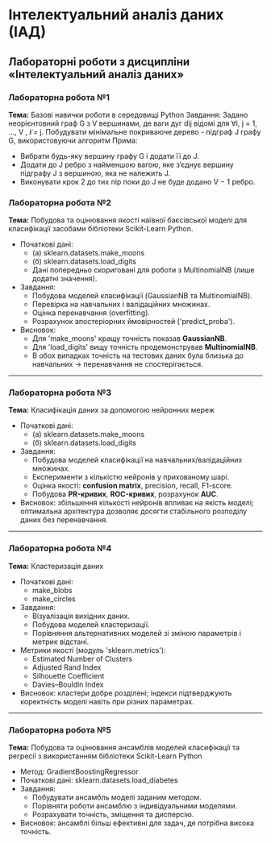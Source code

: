 # Інтелектуальний аналіз даних (ІАД)  
Лабораторні роботи з дисципліни **«Інтелектуальний аналіз даних»** 
---
### Лабораторна робота №1
**Тема:** Базові навички роботи в середовищi Python
Завдання: Задано неорiєнтовний граф G з V вершинами, де ваги дуг dij вiдомi для ∀i, j = 1, ..., V , i ̸= j. Побудувати мiнiмальне покриваюче дерево - пiдграф J графу G, використовуючи алгоритм Прима:
- Вибрати будь-яку вершину графу G i додати її до J.
- Додати до J ребро з найменшою вагою, яке з’єднує вершину пiдграфу J з вершиною, яка не належить J.
- Виконувати крок 2 до тих пiр поки до J не буде додано V − 1 ребро.

### Лабораторна робота №2  
**Тема:** Побудова та оцiнювання якостi наївної баєсiвської моделi для класифiкацiї засобами бiблiотеки Scikit-Learn Python.
- Початковi данi:
  - (а) sklearn.datasets.make_moons
  - (б) sklearn.datasets.load_digits
  - Дані попередньо скориговані для роботи з MultinomialNB (лише додатні значення).  
- Завдання:
  - Побудова моделей класифікації (GaussianNB та MultinomialNB).  
  - Перевірка на навчальних і валідаційних множинах.  
  - Оцінка перенавчання (overfitting).  
  - Розрахунок апостеріорних ймовірностей ('predict_proba').  
- Висновок:  
  - Для 'make_moons' кращу точність показав **GaussianNB**.  
  - Для 'load_digits' вищу точність продемонстрував **MultinomialNB**.  
  - В обох випадках точність на тестових даних була близька до навчальних → перенавчання не спостерігається.  
---

### Лабораторна робота №3  
**Тема:** Класифікація даних за допомогою нейронних мереж  
- Початковi данi:
  - (а) sklearn.datasets.make_moons
  - (б) sklearn.datasets.load_digits
- Завдання:
  - Побудова моделей класифікації на навчальних/валідаційних множинах.  
  - Експерименти з кількістю нейронів у прихованому шарі.  
  - Оцінка якості: **confusion matrix**, precision, recall, F1-score.  
  - Побудова **PR-кривих**, **ROC-кривих**, розрахунок **AUC**.  
- Висновок: збільшення кількості нейронів впливає на якість моделі; оптимальна архітектура дозволяє досягти стабільного розподілу даних без перенавчання.  

---

### Лабораторна робота №4  
**Тема:** Кластеризація даних
- Початковi данi:
    - make_blobs
    - make_circles
- Завдання:
  - Візуалізація вихідних даних.  
  - Побудова моделей кластеризації.  
  - Порівняння альтернативних моделей зі зміною параметрів і метрик відстані.  
- Метрики якості (модуль 'sklearn.metrics'):  
  - Estimated Number of Clusters  
  - Adjusted Rand Index  
  - Silhouette Coefficient  
  - Davies–Bouldin Index  
- Висновок: кластери добре розділені; індекси підтверджують коректність моделі навіть при різних параметрах.  

---
### Лабораторна робота №5 
**Тема:** Побудова та оцiнювання ансамблiв моделей класифiкацiї та регресiї з використанням бiблiотеки Scikit-Learn Python
- Метод: GradientBoostingRegressor
- Початковi данi: sklearn.datasets.load_diabetes
- Завдання:
    - Побудувати ансамбль моделі заданим методом.
    - Порівняти роботи ансамблю з індивідуальними моделями.
    - Розрахувати точність, зміщення та дисперсію. 
- Висновок: ансамблі більш ефективні для задач, де потрібна висока точність.
